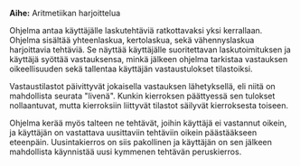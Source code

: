 ﻿**Aihe:** Aritmetiikan harjoittelua

Ohjelma antaa käyttäjälle laskutehtäviä ratkottavaksi yksi kerrallaan.
Ohjelma sisältää yhteenlaskua, kertolaskua, sekä vähennyslaskua
harjoittavia tehtäviä. Se näyttää käyttäjälle suoritettavan laskutoimituksen
ja käyttäjä syöttää vastauksensa, minkä jälkeen ohjelma tarkistaa vastauksen
oikeellisuuden sekä tallentaa käyttäjän vastaustulokset tilastoiksi.

Vastaustilastot päivittyvät jokaisella vastauksen lähetyksellä, eli niitä on
mahdollista seurata "livenä". Kunkin kierroksen päättyessä sen tulokset
nollaantuvat, mutta kierroksiin liittyvät tilastot säilyvät kierroksesta toiseen.

Ohjelma kerää myös talteen ne tehtävät, joihin käyttäjä ei vastannut oikein,
ja käyttäjän on vastattava uusittaviin tehtäviin oikein päästääkseen eteenpäin.
Uusintakierros on siis pakollinen ja käyttäjän on sen jälkeen mahdollista
käynnistää uusi kymmenen tehtävän peruskierros.